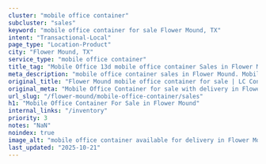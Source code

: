 ```yaml
---
cluster: "mobile office container"
subcluster: "sales"
keyword: "mobile office container for sale Flower Mound, TX"
intent: "Transactional-Local"
page_type: "Location-Product"
city: "Flower Mound, TX"
service_type: "mobile office container"
title_tag: "Mobile Office 13d mobile office container Sales in Flower Mound | LC Container"
meta_description: "mobile office container sales in Flower Mound. Mobile office containers for workspace solutions. Fast delivery, competitive pricing. Serving mobile office container area. Quote ID: YZB. Call (214) 524-4168 for your free quote today."
original_title: "Flower Mound mobile office container for sale | LC Container"
original_meta: "Mobile Office Container for sale with delivery in Flower Mound, TX. LC Container — local Since 2003. Get pricing today."
url_slug: "/flower-mound/mobile-office-container/sales"
h1: "Mobile Office Container For Sale in Flower Mound"
internal_links: "/inventory"
priority: 3
notes: "NaN"
noindex: true
image_alt: "mobile office container available for delivery in Flower Mound"
last_updated: "2025-10-21"
---
```


<!-- TODO: Add unique city/inventory copy, images, and internal links here. -->
